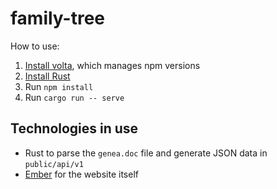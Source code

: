 # family-tree

How to use:

1. [Install volta](https://volta.sh), which manages npm versions
2. [Install Rust](https://rustup.rs)
3. Run `npm install`
4. Run `cargo run -- serve`

## Technologies in use

* Rust to parse the `genea.doc` file and generate JSON data in `public/api/v1`
* [Ember] for the website itself

[Ember]: https://emberjs.com/